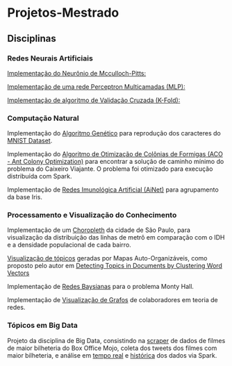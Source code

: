 # Projetos-Mestrado

## Disciplinas

###  Redes Neurais Artificiais

[Implementação do Neurônio de Mcculloch-Pitts:](/Redes%20Neurais/Neuronios.ipynb)

[Implementação de uma rede Perceptron Multicamadas (MLP):](/Redes%20Neurais/MLP.ipynb)

[Implementação de algoritmo de Validação Cruzada (K-Fold):](/Redes%20Neurais/Kfold%20e%20Validação.ipynb)

###  Computação Natural

Implementação do [Algoritmo Genético](/Computação%20Natural/Algoritmo%20Genético.ipynb) para reprodução dos caracteres do [MNIST Dataset](https://www.nist.gov/node/1298471/emnist-dataset).

Implementação do [Algoritmo de Otimização de Colônias de Formigas (ACO - Ant Colony Optimization)](/Computação%20Natural/ACO-Spark.ipynb) para encontrar a solução de caminho mínimo do problema do Caixeiro Viajante. O problema foi otimizado para execução distribuída com Spark.

Implementação de [Redes Imunológica Artificial (AiNet)](/Computação%20Natural/aiNet.ipynb) para agrupamento da base Iris.

###  Processamento e Visualização do Conhecimento

Implementação de um [Choropleth](http://htmlpreview.github.io/?https://github.com/Guiraiol/Projetos-Mestrado/blob/master/Processamento%20e%20Visualiza%C3%A7%C3%A3o%20do%20Conhecimento/Choropleth.html) da cidade de São Paulo, para visualização da distribuição das linhas de metrô em comparação com o IDH e a densidade populacional de cada bairro.

[Visualização de tópicos](/Processamento%20e%20Visualização%20do%20Conhecimento/SOM_Vis.ipynb) geradas por Mapas Auto-Organizáveis, como proposto pelo autor em [Detecting Topics in Documents by Clustering Word Vectors](https://link.springer.com/chapter/10.1007/978-3-030-23887-2_27)


Implementação de [Redes Baysianas](github.com/Guiraiol/Projetos-Mestrado/blob/master/Processamento%20e%20Visualização%20do%20Conhecimento/Redes%20Bayesianas.ipynb) para o problema Monty Hall.

Implementação de [Visualização de Grafos](https://htmlpreview.github.io/?https://github.com/Guiraiol/Projetos-Mestrado/blob/master/Processamento%20e%20Visualiza%C3%A7%C3%A3o%20do%20Conhecimento/Grafos.html) de colaboradores em teoria de redes.

###  Tópicos em Big Data

Projeto da disciplina de Big Data, consistindo na [scraper](/Tópicos%20em%20Big%20Data/Scraper.ipynb) de dados de filmes de maior bilheteria do Box Office Mojo, coleta dos tweets dos filmes com maior bilheteria, e análise em [tempo real](/Tópicos%20em%20Big%20Data/Spark-Big%20Data-Entregável.ipynb) e [histórica](/Tópicos%20em%20Big%20Data/Trabalho%20Big%20Data.ipynb) dos dados via Spark.
